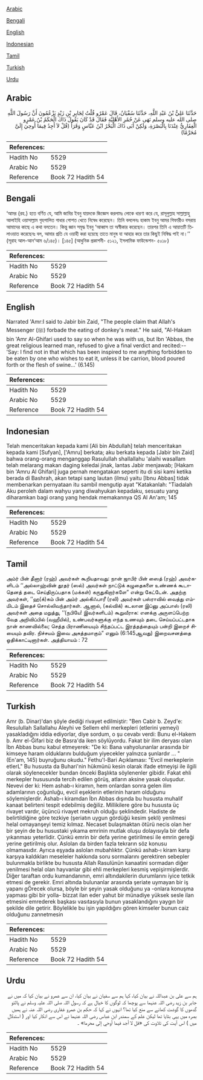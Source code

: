 [Arabic](#arabic)

[Bengali](#bengali)

[English](#english)

[Indonesian](#indonesian)

[Tamil](#tamil)

[Turkish](#turkish)

[Urdu](#urdu)

## Arabic


<div dir="rtl" lang="ar" style={{fontSize:'larger',backgroundColor:'#f8f9fa',padding:20}}>
حَدَّثَنَا عَلِيُّ بْنُ عَبْدِ اللَّهِ، حَدَّثَنَا سُفْيَانُ، قَالَ عَمْرٌو قُلْتُ لِجَابِرِ بْنِ زَيْدٍ يَزْعُمُونَ أَنَّ رَسُولَ اللَّهِ صلى الله عليه وسلم نَهَى عَنْ حُمُرِ الأَهْلِيَّةِ فَقَالَ قَدْ كَانَ يَقُولُ ذَاكَ الْحَكَمُ بْنُ عَمْرٍو الْغِفَارِيُّ عِنْدَنَا بِالْبَصْرَةِ، وَلَكِنْ أَبَى ذَاكَ الْبَحْرُ ابْنُ عَبَّاسٍ وَقَرَأَ ‏(‏قُلْ لاَ أَجِدُ فِيمَا أُوحِيَ إِلَىَّ مُحَرَّمًا‏)‏
</div>
<div style={{backgroundColor:'#f8f9fa',padding:20, marginBottom: 10}}><table> <thead> <tr> <th>References:</th> <th></th> </tr> </thead> <tbody><tr><td>Hadith No</td><td>5529</td></tr><tr><td>Arabic No</td><td>5529</td></tr><tr><td>Reference</td><td>Book 72 Hadith 54</td></tr></tbody></table></div>

## Bengali


<div dir="ltr" lang="bn" style={{fontSize:'larger',backgroundColor:'#f8f9fa',padding:20}}>
‘আমর (রহ.) হতে বর্ণিত যে, আমি জাবির ইবনু যায়দকে জিজ্ঞেস করলামঃ লোকে ধারণা করে যে, রাসূলুল্লাহ সাল্লাল্লাহু আলাইহি ওয়াসাল্লাম গৃহপালিত গাধার গোশত খেতে নিষেধ করেছেন। তিনি বললেনঃ হাকাম ইবনু আমর গিফারীও বসরায় আমাদের কাছে এ কথা বলতেন। কিন্তু জ্ঞান সমৃদ্ধ ইবনু ‘আব্বাস তা অস্বীকার করেছেন। তারপর তিনি এ আয়াতটি তিলাওয়াত করেছেনঃ বল, আমার প্রতি যে ওয়াহী করা হয়েছে তাতে মানুষ যা আহার করে তার কিছুই নিষিদ্ধ পাই না।’’ (সূরাহ আল-আন‘আম ৬/১৪৫)। [১৪৫] (আধুনিক প্রকাশনী- ৫১২১, ইসলামিক ফাউন্ডেশন- ৫০১৮)
</div>
<div style={{backgroundColor:'#f8f9fa',padding:20, marginBottom: 10}}><table> <thead> <tr> <th>References:</th> <th></th> </tr> </thead> <tbody><tr><td>Hadith No</td><td>5529</td></tr><tr><td>Arabic No</td><td>5529</td></tr><tr><td>Reference</td><td>Book 72 Hadith 54</td></tr></tbody></table></div>

## English


<div dir="ltr" lang="en" style={{fontSize:'larger',backgroundColor:'#f8f9fa',padding:20}}>
Narrated 'Amr:I said to Jabir bin Zaid, "The people claim that Allah's Messenger (ﷺ) forbade the eating of donkey's meat." He said, "Al-Hakam bin 'Amr Al-Ghifari used to say so when he was with us, but Ibn 'Abbas, the great religious learned man, refused to give a final verdict and recited:-- 'Say: I find not in that which has been inspired to me anything forbidden to be eaten by one who wishes to eat it, unless it be carrion, blood poured forth or the flesh of swine...' (6.145)
</div>
<div style={{backgroundColor:'#f8f9fa',padding:20, marginBottom: 10}}><table> <thead> <tr> <th>References:</th> <th></th> </tr> </thead> <tbody><tr><td>Hadith No</td><td>5529</td></tr><tr><td>Arabic No</td><td>5529</td></tr><tr><td>Reference</td><td>Book 72 Hadith 54</td></tr></tbody></table></div>

## Indonesian


<div dir="ltr" lang="id" style={{fontSize:'larger',backgroundColor:'#f8f9fa',padding:20}}>
Telah menceritakan kepada kami [Ali bin Abdullah] telah menceritakan kepada kami [Sufyan], ['Amru] berkata; aku berkata kepada [Jabir bin Zaid] bahwa orang-orang menganggap Rasulullah shallallahu 'alaihi wasallam telah melarang makan daging keledai jinak, lantas Jabir menjawab; [Hakam bin 'Amru Al Ghifari] juga pernah mengatakan seperti itu di sisi kami ketika berada di Bashrah, akan tetapi sang lautan (ilmu) yaitu [Ibnu Abbas] tidak membenarkan pernyataan itu sambil mengutip ayat "Katakanlah: "Tiadalah Aku peroleh dalam wahyu yang diwahyukan kepadaku, sesuatu yang diharamkan bagi orang yang hendak memakannya QS Al An'am; 145
</div>
<div style={{backgroundColor:'#f8f9fa',padding:20, marginBottom: 10}}><table> <thead> <tr> <th>References:</th> <th></th> </tr> </thead> <tbody><tr><td>Hadith No</td><td>5529</td></tr><tr><td>Arabic No</td><td>5529</td></tr><tr><td>Reference</td><td>Book 72 Hadith 54</td></tr></tbody></table></div>

## Tamil


<div dir="ltr" lang="ta" style={{fontSize:'larger',backgroundColor:'#f8f9fa',padding:20}}>
அம்ர் பின் தீனார் (ரஹ்) அவர்கள் கூறியதாவது: நான் ஜாபிர் பின் ஸைத் (ரஹ்) அவர்களிடம் ‘‘அல்லாஹ்வின் தூதர் (ஸல்) அவர்கள் நாட்டுக் கழுதைகளை உண்ணக் கூடாதெனத் தடை செய்திருப்பதாக (மக்கள்) கருதுகிறார்களே” என்று கேட்டேன். அதற்கு அவர்கள், ‘‘ஹ(க்)கம் பின் அம்ர் அல்கிஃபாரீ (ரலி) அவர்கள் பஸ்ராவில் வைத்து எம்மிடம் இதைச் சொல்லிவந்தார்கள். ஆனால், (கல்விக்) கடலான இப்னு அப்பாஸ் (ரலி) அவர்கள் அதை மறுத்து, ‘‘(நபியே! இவர்களிடம்) கூறுவீராக: எனக்கு அருளப்பெற்ற வேத அறிவிப்பில் (வஹீயில்), உண்பவர்களுக்கு எந்த உணவும் தடை செய்யப்பட்டதாக நான் காணவில்லை; செத்த பிராணியையும் சிந்தப்பட்ட இரத்தத்தையும் பன்றி இறைச் சியையும் தவிர. நிச்சயம் இவை அசுத்தமாகும்” எனும் (6:145ஆவது) இறைவசனத்தை ஓதிக்காட்டினார்கள். அத்தியாயம் : 72
</div>
<div style={{backgroundColor:'#f8f9fa',padding:20, marginBottom: 10}}><table> <thead> <tr> <th>References:</th> <th></th> </tr> </thead> <tbody><tr><td>Hadith No</td><td>5529</td></tr><tr><td>Arabic No</td><td>5529</td></tr><tr><td>Reference</td><td>Book 72 Hadith 54</td></tr></tbody></table></div>

## Turkish


<div dir="ltr" lang="tr" style={{fontSize:'larger',backgroundColor:'#f8f9fa',padding:20}}>
Amr (b. Dinar)'dan şöyle dediği rivayet edilmiştir: "Ben Cabir b. Zeyd'e: Resulullah Sallallahu Aleyhi ve Sellem ehli merkepleri (etlerini yemeyi) yasakladığını iddia ediyorlar, diye sordum, o şu cevabı verdi: Bunu el-Hakem b. Amr el-Ğifari biz de Basra'da iken söylüyordu. Fakat bir ilim deryası olan İbn Abbas bunu kabul etmeyerek: "De ki: Bana vahyolunanlar arasında bir kimseye haram olduklarını bulduğum yiyecekler yalnızca şunlardır ... "(En'am, 145) buyruğunu okudu." Fethu'l-Bari Açıklaması: "Evcil merkeplerin etlerL" Bu hususta da Buhari'nin hükmünü kesin olarak ifade etmeyişi ile ilgili olarak söylenecekler bundan önceki Başlıkta söylenenler gibidir. Fakat ehli merkepler hususunda tercih edilen görüş, atların aksine yasak oluşudur. Nevevi der ki: Hem ashab-ı kiramın, hem onlardan sonra gelen ilim adamlarının çoğunluğu, evcil eşeklerin etlerinin haram olduğunu söylemişlerdir. Ashab-ı kiramdan İbn Abbas dışında bu hususta muhalif kanaat belirteni tespit edebilmiş değiliz. Millikilere göre bu hususta üç rivayet vardır, üçüncü rivayet mekruh olduğu şeklindedir. Hadiste de belirtildiğine göre tezkiye (şeriatın uygun gördüğü kesim şekli) yenilmesi helal oımayanşeyi temiz kılmaz. Necaset bulaşmaktan ötürü necis olan her bir şeyin de bu husustaki yıkama emrinin mutlak oluşu dolayısıyla bir defa yıkanması yeterlidir. Çünkü emrin bir defa yerine getirilmesi ile emrin gereği yerine getirilmiş olur. Aslolan da birden fazla tekrarın söz konusu olmamasıdır. Ayrıca eşyada aslolan mubahlıktır. Çünkü ashab-ı kiram karşı karşıya kaldıkları meseleler hakkında soru sormalarını gerektiren sebepler bulunmakla birlikte bu hususta Allah Rasulünün kanaatini sormadan diğer yenilmesi helal olan hayvanlar gibi ehli merkepleri kesmiş vepişirmişlerdir. Diğer taraftan ordu kumandanının, emri altındakilerin durumlarını iyice tetkik etmesi de gerekir. Emri altında bulunanlar arasında şeriate uymayan bir iş yapanı gÖrecek olursa, böyle bir şeyin yasak olduğunu ya -onlara konuşma yapması gibi bir yolla- bizzat ilan eder yahut bir münadiye yüksek sesle ilan etmesini emrederek başkası vasıtasıyla bunun yasaklandığını yaygın bir şekilde dile getirir. Böylelikle bu işin yapıldığını gören kimseler bunun caiz olduğunu zannetmesin
</div>
<div style={{backgroundColor:'#f8f9fa',padding:20, marginBottom: 10}}><table> <thead> <tr> <th>References:</th> <th></th> </tr> </thead> <tbody><tr><td>Hadith No</td><td>5529</td></tr><tr><td>Arabic No</td><td>5529</td></tr><tr><td>Reference</td><td>Book 72 Hadith 54</td></tr></tbody></table></div>

## Urdu


<div dir="rtl" lang="ur" style={{fontSize:'larger',backgroundColor:'#f8f9fa',padding:20}}>
ہم سے علی بن عبداللہ نے بیان کیا، کہا ہم سے سفیان نے بیان کیا، ان سے عمرو نے بیان کیا کہ میں نے جابر بن زید رضی اللہ عنہما سے پوچھا کہ لوگوں کا خیال ہے کہ رسول اللہ صلی اللہ علیہ وسلم نے پالتو گدھوں کا گوشت کھانے سے منع کیا تھا؟ انہوں نے کہا کہ حکم بن عمرو غفاری رضی اللہ عنہ نے ہمیں بصرہ میں یہی بتایا تھا لیکن علم کے سمندر ابن عباس رضی اللہ عنہما نے اس سے انکار کیا اور ( استدلال میں ) اس آیت کی تلاوت کی «قل لا أجد فيما أوحي إلى محرما‏» ۔
</div>
<div style={{backgroundColor:'#f8f9fa',padding:20, marginBottom: 10}}><table> <thead> <tr> <th>References:</th> <th></th> </tr> </thead> <tbody><tr><td>Hadith No</td><td>5529</td></tr><tr><td>Arabic No</td><td>5529</td></tr><tr><td>Reference</td><td>Book 72 Hadith 54</td></tr></tbody></table></div>